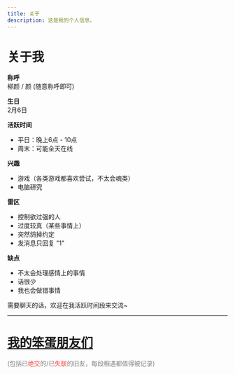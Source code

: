 ```yaml
---
title: 关于
description: 这是我的个人信息。
---
```


# 关于我

**称呼**  
柳颜 / 颜 (随意称呼即可)

**生日**  
2月6日

**活跃时间**  
- 平日：晚上6点 - 10点  
- 周末：可能全天在线

**兴趣**  
- 游戏（各类游戏都喜欢尝试，不太会魂类）
- 电脑研究

**雷区**  
- 控制欲过强的人
- 过度较真（某些事情上）
- 突然鸽掉约定
- 发消息只回复 "1"

**缺点**
- 不太会处理感情上的事情
- 话很少
- 我也会做错事情

需要聊天的话，欢迎在我活跃时间段来交流~

---

# [**我的笨蛋朋友们**](http://shinyan.top/posts/2e4b9cc2)
<span style="color: #808080">(包括已<span style="color: #ff4444">绝交</span>的/已<span style="color: #ff4444">失联</span>的旧友，每段相遇都值得被记录)</span>